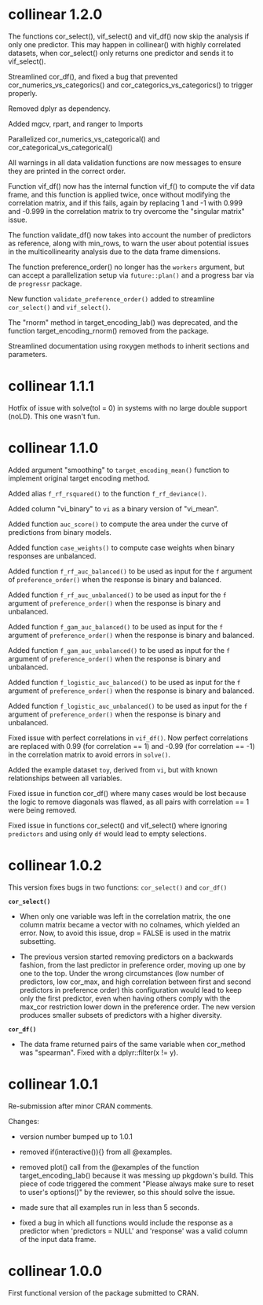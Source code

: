 # collinear 1.2.0



The functions cor_select(), vif_select() and vif_df() now skip the analysis if only one predictor. This may happen in collinear() with highly correlated datasets, when cor_select() only returns one predictor and sends it to vif_select().

Streamlined cor_df(), and fixed a bug that prevented cor_numerics_vs_categorics() and cor_categorics_vs_categorics() to trigger properly.

Removed dplyr as dependency.

Added mgcv, rpart, and ranger to Imports

Parallelized cor_numerics_vs_categorical() and cor_categorical_vs_categorical()

All warnings in all data validation functions are now messages to ensure they are printed in the correct order.

Function vif_df() now has the internal function vif_f() to compute the vif data frame, and this function is applied twice, once without modifying the correlation matrix, and if this fails, again by replacing 1 and -1 with 0.999 and -0.999 in the correlation matrix to try overcome the "singular matrix" issue.

The function validate_df() now takes into account the number of predictors as reference, along with min_rows, to warn the user about potential issues in the multicollinearity analysis due to the data frame dimensions.

The function preference_order() no longer has the `workers` argument, but can accept a parallelization setup via `future::plan()` and a progress bar via de `progressr` package.

New function `validate_preference_order()` added to streamline `cor_select()` and `vif_select()`.

The "rnorm" method in target_encoding_lab() was deprecated, and the function target_encoding_rnorm() removed from the package.

Streamlined documentation using roxygen methods to inherit sections and parameters.

# collinear 1.1.1

Hotfix of issue with solve(tol = 0) in systems with no large double support (noLD). This one wasn't fun.

# collinear 1.1.0

Added argument "smoothing" to `target_encoding_mean()` function to implement original target encoding method.

Added alias `f_rf_rsquared()` to the function `f_rf_deviance()`.

Added column "vi_binary" to `vi` as a binary version of "vi_mean".

Added function `auc_score()` to compute the area under the curve of predictions from binary models. 

Added function `case_weights()` to compute case weights when binary responses are unbalanced.

Added function `f_rf_auc_balanced()` to be used as input for the `f` argument of `preference_order()` when the response is binary and balanced.

Added function `f_rf_auc_unbalanced()` to be used as input for the `f` argument of `preference_order()` when the response is binary and unbalanced.

Added function `f_gam_auc_balanced()` to be used as input for the `f` argument of `preference_order()` when the response is binary and balanced.

Added function `f_gam_auc_unbalanced()` to be used as input for the `f` argument of `preference_order()` when the response is binary and unbalanced.

Added function `f_logistic_auc_balanced()` to be used as input for the `f` argument of `preference_order()` when the response is binary and balanced.

Added function `f_logistic_auc_unbalanced()` to be used as input for the `f` argument of `preference_order()` when the response is binary and unbalanced.

Fixed issue with perfect correlations in `vif_df()`. Now perfect correlations are replaced with 0.99 (for correlation == 1) and -0.99 (for correlation == -1) in the correlation matrix to avoid errors in `solve()`.

Added the example dataset `toy`, derived from `vi`, but with known relationships between all variables.

Fixed issue in function cor_df() where many cases would be lost because the logic to remove diagonals was flawed, as all pairs with correlation == 1 were being removed.

Fixed issue in functions cor_select() and vif_select() where ignoring `predictors` and using only `df` would lead to empty selections.

# collinear 1.0.2

This version fixes bugs in two functions: `cor_select()` and `cor_df()`

**`cor_select()`**

  + When only one variable was left in the correlation matrix, the one column matrix became a vector with no colnames, which yielded an error. Now, to avoid this issue, drop = FALSE is used in the matrix subsetting.

  + The previous version started removing predictors on a backwards fashion, from the last predictor in preference order, moving up one by one to the top. Under the wrong circumstances (low number of predictors, low cor_max, and high correlation between first and second predictors in preference order) this configuration would lead to keep only the first predictor, even when having others comply with the max_cor restriction lower down in the preference order. The new version produces smaller subsets of predictors with a higher diversity.

**`cor_df()`**

  + The data frame returned pairs of the same variable when cor_method was "spearman". Fixed with a dplyr::filter(x != y).


# collinear 1.0.1

Re-submission after minor CRAN comments.

Changes:

- version number bumped up to 1.0.1

- removed if(interactive()){} from all @examples.

- removed plot() call from the @examples of the function target_encoding_lab() because it was messing up pkgdown's build. This piece of code triggered the comment "Please always make sure to reset to user's options()" by the reviewer, so this should solve the issue.

- made sure that all examples run in less than 5 seconds.

- fixed a bug in which all functions would include the response as a predictor when 'predictors = NULL' and 'response' was a valid column of the input data frame.

# collinear 1.0.0

First functional version of the package submitted to CRAN.
